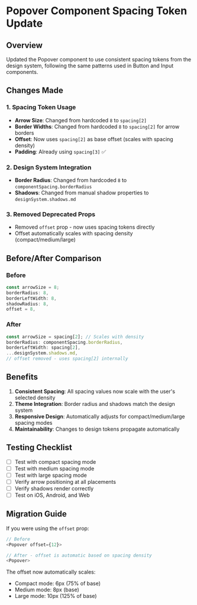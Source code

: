 # Popover Component Spacing Token Update

## Overview
Updated the Popover component to use consistent spacing tokens from the design system, following the same patterns used in Button and Input components.

## Changes Made

### 1. Spacing Token Usage
- **Arrow Size**: Changed from hardcoded `8` to `spacing[2]`
- **Border Widths**: Changed from hardcoded `8` to `spacing[2]` for arrow borders
- **Offset**: Now uses `spacing[2]` as base offset (scales with spacing density)
- **Padding**: Already using `spacing[3]` ✅

### 2. Design System Integration
- **Border Radius**: Changed from hardcoded `8` to `componentSpacing.borderRadius`
- **Shadows**: Changed from manual shadow properties to `designSystem.shadows.md`

### 3. Removed Deprecated Props
- Removed `offset` prop - now uses spacing tokens directly
- Offset automatically scales with spacing density (compact/medium/large)

## Before/After Comparison

### Before
```typescript
const arrowSize = 8;
borderRadius: 8,
borderLeftWidth: 8,
shadowRadius: 8,
offset = 8,
```

### After
```typescript
const arrowSize = spacing[2]; // Scales with density
borderRadius: componentSpacing.borderRadius,
borderLeftWidth: spacing[2],
...designSystem.shadows.md,
// offset removed - uses spacing[2] internally
```

## Benefits

1. **Consistent Spacing**: All spacing values now scale with the user's selected density
2. **Theme Integration**: Border radius and shadows match the design system
3. **Responsive Design**: Automatically adjusts for compact/medium/large spacing modes
4. **Maintainability**: Changes to design tokens propagate automatically

## Testing Checklist

- [ ] Test with compact spacing mode
- [ ] Test with medium spacing mode  
- [ ] Test with large spacing mode
- [ ] Verify arrow positioning at all placements
- [ ] Verify shadows render correctly
- [ ] Test on iOS, Android, and Web

## Migration Guide

If you were using the `offset` prop:
```typescript
// Before
<Popover offset={12}>

// After - offset is automatic based on spacing density
<Popover>
```

The offset now automatically scales:
- Compact mode: 6px (75% of base)
- Medium mode: 8px (base)
- Large mode: 10px (125% of base)